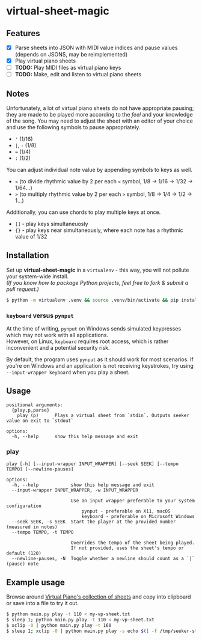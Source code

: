 # virtual-sheet-magic

## Features

- [x] Parse sheets into JSON with MIDI value indices and pause values (depends on JSONS, may be reimplemented)
- [x] Play virtual piano sheets
- [ ] **TODO:** Play MIDI files as virtual piano keys
- [ ] **TODO:** Make, edit and listen to virtual piano sheets

## Notes

Unfortunately, a lot of virtual piano sheets do not have appropriate pausing; they are made to be played more 
according to the _feel_ and your knowledge of the song. You may need to adjust the sheet with an editor of your choice
and use the following symbols to pause appropriately.  

- `'` (1/16) 
- `|`, `-` (1/8)
- `=` (1/4)
- `:` (1/2)

You can adjust individual note value by appending symbols to keys as well.

- `<` (to divide rhythmic value by 2 per each `<` symbol, 1/8 -> 1/16 -> 1/32 -> 1/64...)
- `>` (to multiply rhythmic value by 2 per each `>` symbol, 1/8 -> 1/4 -> 1/2 -> 1...)

Additionally, you can use chords to play multiple keys at once.

- `[]` - play keys simultaneuosly
- `{}` - play keys near simultaneously, where each note has a rhythmic value of 1/32

## Installation

Set up **virtual-sheet-magic** in a `virtualenv` - this way, you will not pollute your system-wide install.  
*(If you know how to package Python projects, feel free to fork & submit a pull request.)*

```sh
$ python -m virtualenv .venv && source .venv/bin/activate && pip install -r requirements.txt
```

### `keyboard` versus `pynput`

At the time of writing, `pynput` on Windows sends simulated keypresses which may not work with all applications.  
However, on Linux, `keyboard` requires root access, which is rather inconvenient and a potential security risk.

By default, the program uses `pynput` as it should work for most scenarios. If you're on Windows and an application
is not receiving keystrokes, try using `--input-wrapper keyboard` when you play a sheet.

## Usage

```
positional arguments:
  {play,p,parse}
    play (p)      Plays a virtual sheet from `stdin`. Outputs seeker value on exit to `stdout`

options:
  -h, --help      show this help message and exit
```

### play

```
play [-h] [--input-wrapper INPUT_WRAPPER] [--seek SEEK] [--tempo TEMPO] [--newline-pauses]

options:
  -h, --help            show this help message and exit
  --input-wrapper INPUT_WRAPPER, -w INPUT_WRAPPER

                        Use an input wrapper preferable to your system configuration
                        	pynput - preferable on X11, macOS
                        	keyboard - preferable on Microsoft Windows
  --seek SEEK, -s SEEK  Start the player at the provided number (measured in notes)
  --tempo TEMPO, -t TEMPO

                        Overrides the tempo of the sheet being played.
                        If not provided, uses the sheet's tempo or default (120)
  --newline-pauses, -N  Toggle whether a newline should count as a `|` (pause) note
```

## Example usage

Browse around [Virtual Piano's collection of sheets](https://virtualpiano.net/music-sheets/) and copy into clipboard or save into a file to try it out.

```sh
$ python main.py play -t 110 < my-vp-sheet.txt
$ sleep 1; python main.py play -t 110 < my-vp-sheet.txt
$ xclip -0 | python main.py play -t 160
$ sleep 1; xclip -0 | python main.py play -s echo $([ -f /tmp/seeker-stopped-at ] && cat /tmp/seeker-stopped-at || echo 0) -t 160 > /tmp/seeker-stopped-at
```
